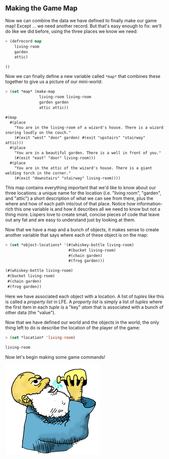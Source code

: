 ## Making the Game Map

Now we can combine the data we have defined to finally make our game map! Except ... we need another record. But that's easy enough to fix: we'll do like we did before, using the three places we know we need:

```lisp
> (defrecord map
    living-room
    garden
    attic)
```
```
()
```

Now we can finally define a new variable called ``*map*`` that combines these together to give us a picture of our mini-world:

```lisp
> (set *map* (make-map
               living-room living-room
               garden garden
               attic attic))
```
```
#(map
  #(place
    "You are in the living-room of a wizard's house. There is a wizard snoring loudly on the couch."
    (#(exit "west" "door" garden) #(exit "upstairs" "stairway" attic)))
  #(place
    "You are in a beautiful garden. There is a well in front of you."
    (#(exit "east" "door" living-room)))
  #(place
    "You are in the attic of the wizard's house. There is a giant welding torch in the corner."
    (#(exit "downstairs" "stairway" living-room))))
```

This map contains everything important that we'd like to know about our three locations: a unique name for the location (i.e. "living room", "garden", and "attic") a short description of what we can see from there, plus the where and how of each path into/out of that place. Notice how information-rich this one variable is and how it describes all we need to know but not a thing more. Lispers love to create small, concise pieces of code that leave out any fat and are easy to understand just by looking at them.

Now that we have a map and a bunch of objects, it makes sense to create another variable that says where each of these object is on the map:

```lisp
> (set *object-locations* '(#(whiskey-bottle living-room)
                            #(bucket living-room)
                            #(chain garden)
                            #(frog garden)))
```
```lisp
(#(whiskey-bottle living-room)
 #(bucket living-room)
 #(chain garden)
 #(frog garden))
```

Here we have associated each object with a location. A list of *tuples* like this is called a *property list* in LFE. A *property list* is simply a list of *tuples* where the first item in each *tuple* is a "key" *atom* that is associated with a bunch of other data (the "value").

Now that we have defined our world and the objects in the world, the only thing left to do is describe the location of the player of the game:

```lisp
> (set *location* 'living-room)
```
```lisp
living-room
```

Now let's begin making some game commands!

![](images/drink.jpg)
